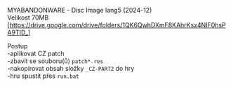 MYABANDONWARE - Disc Image lang5 (2024-12)
<br/>
Velikost 70MB [https://drive.google.com/drive/folders/1QK6QwhDXmF8KAhrKsx4NIF0hsPA9TID_]

Postup
<br/>
-aplikovat CZ patch
<br/>
-zbavit se souboru(ů) ```patch*.res```
<br/>
-nakopírovat obsah složky ```_CZ-PART2``` do hry
<br/>
-hru spustit přes ```run.bat```
